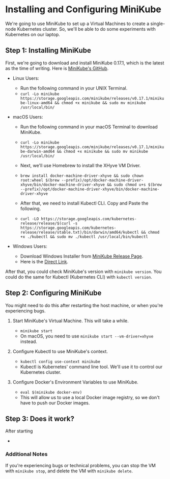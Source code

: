 # Installing and Configuring MiniKube

We're going to use MiniKube to set up a Virtual Machines to create a single-node
Kubernetes cluster. So, we'll be able to do some experiments with Kubernetes on our laptop.

## Step 1: Installing MiniKube

First, we're going to download and install MiniKube 0.17.1, which is the latest as
the time of writing. Here is [MiniKube's GitHub](https://github.com/kubernetes/minikube/releases).

- Linux Users:
  - Run the following command in your UNIX Terminal.
  - `curl -Lo minikube https://storage.googleapis.com/minikube/releases/v0.17.1/minikube-linux-amd64 && chmod +x minikube && sudo mv minikube /usr/local/bin/`

- macOS Users:
  - Run the following command in your macOS Terminal to download MiniKube.
  - `curl -Lo minikube https://storage.googleapis.com/minikube/releases/v0.17.1/minikube-darwin-amd64 && chmod +x minikube && sudo mv minikube /usr/local/bin/`

  - Next, we'll use Homebrew to install the XHyve VM Driver.
  - `brew install docker-machine-driver-xhyve &&
    sudo chown root:wheel $(brew --prefix)/opt/docker-machine-driver-xhyve/bin/docker-machine-driver-xhyve &&
    sudo chmod u+s $(brew --prefix)/opt/docker-machine-driver-xhyve/bin/docker-machine-driver-xhyve`

  - After that, we need to install Kubectl CLI. Copy and Paste the following.
  - `curl -LO https://storage.googleapis.com/kubernetes-release/release/$(curl -s https://storage.googleapis.com/kubernetes-release/release/stable.txt)/bin/darwin/amd64/kubectl
  && chmod +x ./kubectl && sudo mv ./kubectl /usr/local/bin/kubectl`

- Windows Users:
  - Download Windows Installer from [MiniKube Release Page](https://github.com/kubernetes/minikube/releases).
  - Here is the [Direct Link](https://github.com/kubernetes/minikube/releases/download/v0.17.1/minikube-installer.exe).

After that, you could check MiniKube's version with `minikube version`.
You could do the same for Kubectl (Kubernetes CLI) with `kubectl version`.

## Step 2: Configuring MiniKube

You might need to do this after restarting the host machine, or when you're experiencing bugs.

1. Start MiniKube's Virtual Machine. This will take a while.
   - `minikube start`
   - On macOS, you need to use `minikube start --vm-driver=xhyve` instead.

2. Configure Kubectl to use MiniKube's context.
   - `kubectl config use-context minikube`
   - Kubectl is Kubernetes' command line tool.
     We'll use it to control our Kubernetes cluster.

3. Configure Docker's Environment Variables to use MiniKube.
   - `eval $(minikube docker-env)`
   - This will allow us to use a local Docker image registry,
     so we don't have to push our Docker images.

## Step 3: Does it work?

After starting

-

### Additional Notes

If you're experiencing bugs or technical problems, you can stop the VM
with `minikube stop`, and delete the VM with `minikube delete`.
